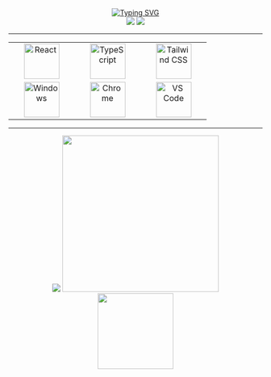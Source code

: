 <div align="center">
<div>
<a href="https://git.io/typing-svg"><img src="https://readme-typing-svg.herokuapp.com?font=Fira+Code&size=24&duration=2000&pause=500&color=F7CB00&width=100&lines=fsvboas" alt="Typing SVG" /></a>
</div>

<div>
<a href="https://www.linkedin.com/in/fsvboas/"><img src="https://img.shields.io/badge/LinkedIn-0077B5?style=for-the-badge&logo=linkedin&logoColor=white" /></a>
<a href="mailto: fsvboas.dev@gmail.com"><img src="https://img.shields.io/badge/Gmail-D14836?style=for-the-badge&logo=gmail&logoColor=white"/></a>
</div>

<hr/>

 <table>
  <tr>
    <td align="center" width="115">
      <img src="https://upload.wikimedia.org/wikipedia/commons/thumb/a/a7/React-icon.svg/2300px-React-icon.svg.png" alt="React" width="70" />
    </td>
    <td align="center" width="115">
        <img src="https://upload.wikimedia.org/wikipedia/commons/thumb/4/4c/Typescript_logo_2020.svg/1200px-Typescript_logo_2020.svg.png" alt="TypeScript" width="70"  />
    </td>
    <td align="center" width="115">
        <img src="https://tailwindcss.com/_next/static/media/tailwindcss-mark.79614a5f61617ba49a0891494521226b.svg" alt="Tailwind CSS" width="70" />
    </td>
  </tr>
  
  <tr>
    <td align="center" width="115">
        <img src="https://upload.wikimedia.org/wikipedia/commons/thumb/5/5f/Windows_logo_-_2012.svg/1024px-Windows_logo_-_2012.svg.png" alt="Windows" width="70" />
    </td>
    <td align="center" width="115">
        <img src="https://upload.wikimedia.org/wikipedia/commons/thumb/a/a5/Google_Chrome_icon_%28September_2014%29.svg/1024px-Google_Chrome_icon_%28September_2014%29.svg.png" alt="Chrome" width="70" />
    </td>
    <td align="center" width="115">
        <img src="https://upload.wikimedia.org/wikipedia/commons/thumb/9/9a/Visual_Studio_Code_1.35_icon.svg/2048px-Visual_Studio_Code_1.35_icon.svg.png" alt="VS Code" width="70"/>
    </td>
  </tr>
</table>

<hr/>

<img src="https://github-readme-stats.vercel.app/api?username=fsvboas&count_private=true&hide=stars,issues&theme=radical&show_icons=true&hide_rank=true"/>
<img src="https://github-readme-stats.vercel.app/api/top-langs/?username=fsvboas&layout=compact&theme=radical" width="310"/>
<br>
   <img align="center" width="150px" src="https://profile-counter.glitch.me/{fsvboas}/count.svg" />
</div>
